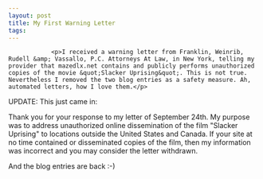 ```yaml
---
layout: post
title: My First Warning Letter
tags:
---
```



                <p>I received a warning letter from Franklin, Weinrib, Rudell &amp; Vassallo, P.C. Attorneys At Law, in New York, telling my provider that mazedlx.net contains and publicly performs unauthorized copies of the movie &quot;Slacker Uprising&quot;. This is not true. Nevertheless I removed the two blog entries as a safety measure. Ah, automated letters, how I love them.</p>
<p>UPDATE: This just came in:</p>
<p class="important">Thank you for your response to my letter of September 24th.
My purpose was to address unauthorized online dissemination of the film "Slacker Uprising" to locations outside the United States and Canada.
If your site at no time contained or disseminated copies of the film, then my information was incorrect and you may consider the letter withdrawn.

And the blog entries are back :-)
